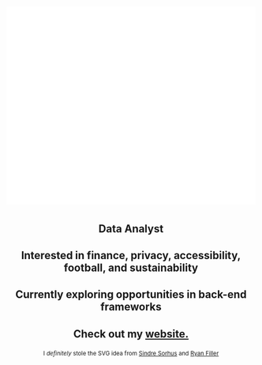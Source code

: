 <!--
-->
<h1>
  <img src="header.svg" width="800" height="400" alt="Kamil Krukowski, Data Analyst" style="--background: blue;" />
</h1>

<ul style="list-style: none; padding: 0; margin:0; text-align: center">
  <li>
    <h2>
      Data Analyst
    </h2>
  </li>
  <li>
    <h2>
      Interested in finance, privacy, accessibility, football, and sustainability
    </h2>
  </li>
  <li>
    <h2>
      Currently exploring opportunities in back-end frameworks
    </h2>
  </li>
  <li>
    <h2>
      Check out my <a href="https://kamilkrukowski.com">website.</a>
    </h2>
  </li>
  <li>
    <small>
      I <em>definitely</em> stole the SVG idea from <a href="https://github.com/sindresorhus/css-in-readme-like-wat">Sindre Sorhus</a> and <a href="https://https://github.com/ryanfiller/ryanfiller">Ryan Filler</a>
    </small>
  </li>
</ul>
